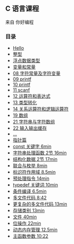 ## C 语言课程

来自 你好编程

### 目录

- [Hello](./Hello/Hello/Hello.cpp)
- [整型](./Integer/Integer/Integer.cpp)
- [浮点数据类型](./float_demo/float_demo/float_demo.cpp)  
- [变量和常量](./var_val/var_val/var_val.cpp)  
- [08 字符常量及字符变量](./08_char-const_char_var/08_char-const_char_var/08_char-const_char_var.cpp)  
- [09 printf](./09_printf/09_printf/09_printf.cpp)  
- [10 printf](./10_printf/10_printf/10_printf.cpp)  
- [11 scanf](./11_scanf/11_scanf/11_scanf.cpp)  
- [12 运算符和表达式](./12_calc-char_express/12_calc-char_express/12_calc-char_express.cpp)  
- [13 类型转化](./13_type_convert/13_type_convert/13_type_convert.cpp)  
- [14 关系运算符和逻辑运算符](./14_logic/14_logic/14_logic.cpp)  
- [19 数组](./19_array/19_array/19_array.cpp)  
- [21 字符串与字符数组](./21_string_char-array/21_string_char-array/21_string_char-array.cpp)  
- [22 输入输出缓存](./22_IO_cache/22_IO_cache/22_IO_cache.cpp)  
- [...]()  
- [指针篇](./pointer_part/readme.md)
- [const 关键字 6min](../docs/c_from_hello_code/const.md)
- [字符串处理函数 2节 16min](../docs/c_from_hello_code/string_fun.md)
- [结构化数据 2节 17min](../docs/c_from_hello_code/struct_data.md)
- [联合与枚举 8min](../docs/c_from_hello_code/union_enum.md)
- [标识符作用域 8.5min](../docs/c_from_hello_code/id_scope.md)
- [预处理指令 14min](../docs/c_from_hello_code/pre_cmd.md)
- [typedef 关键词 10min](../docs/c_from_hello_code/typedef.md)
- [条件编译 6.5min]()
- [多文件代码 8:42]()
- [更复杂的多文件代码 13min]()
- [存储类别 13min]()
- [文件 40min]()
- [位操作 22min]()
- [动态内存管理 12.5min]()
- [主函数参数 10:22]()

